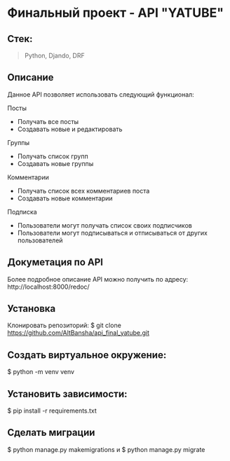 # Финальный проект - API "YATUBE"

## Стек:
> Python, Djando, DRF

## Описание
Данное API позволяет использовать следующий функционал:

Посты
+ Получать все посты
+ Создавать новые и редактировать

Группы
+ Получать список групп
+ Создавать новые группы

Комментарии
+ Получать список всех комментариев поста
+ Создавать новые комментарии

Подписка
+ Пользователи могут получать список своих подписчиков
+ Пользователи могут подписываться и отписываться от других пользователей

## Докуметация по API
Более подробное описание API можно получить по адресу: http://localhost:8000/redoc/

## Установка
Клонировать репозиторий:
$ git clone https://github.com/AltBansha/api_final_yatube.git

## Создать виртуальное окружение:
$ python -m venv venv

## Установить зависимости:
$ pip install -r requirements.txt

## Сделать миграции
$ python manage.py makemigrations и $ python manage.py migrate

